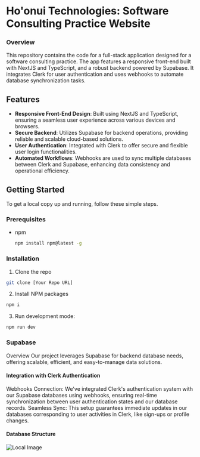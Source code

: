# Ho'onui Technologies: Software Consulting Practice Website

### Overview
This repository contains the code for a full-stack application designed for a software consulting practice. The app features a responsive front-end built with NextJS and TypeScript, and a robust backend powered by Supabase. It integrates Clerk for user authentication and uses webhooks to automate database synchronization tasks.

## Features
- **Responsive Front-End Design**: Built using NextJS and TypeScript, ensuring a seamless user experience across various devices and browsers.
- **Secure Backend**: Utilizes Supabase for backend operations, providing reliable and scalable cloud-based solutions.
- **User Authentication**: Integrated with Clerk to offer secure and flexible user login functionalities.
- **Automated Workflows**: Webhooks are used to sync multiple databases between Clerk and Supabase, enhancing data consistency and operational efficiency.

## Getting Started
To get a local copy up and running, follow these simple steps.

### Prerequisites
- npm
  ```sh
  npm install npm@latest -g
  ```

### Installation
1. Clone the repo
  ```sh
  git clone [Your Repo URL]
  ```
2. Install NPM packages
  ```sh
  npm i 
  ```
3. Run development mode:
  ```sh
  npm run dev
  ```

### Supabase
Overview
Our project leverages Supabase for backend database needs, offering scalable, efficient, and easy-to-manage data solutions.

#### Integration with Clerk Authentication
Webhooks Connection: We've integrated Clerk's authentication system with our Supabase databases using webhooks, ensuring real-time synchronization between user authentication states and our database records.
Seamless Sync: This setup guarantees immediate updates in our databases corresponding to user activities in Clerk, like sign-ups or profile changes.

#### Database Structure
![Local Image](/images/myimage.png)


